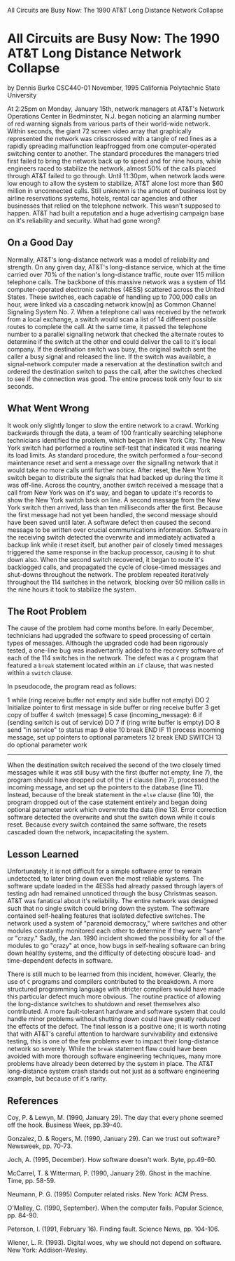 All Circuits are Busy Now: The 1990 AT&T Long Distance Network Collapse

# All Circuits are Busy Now: The 1990 AT&T Long Distance Network Collapse

by
Dennis Burke
CSC440-01
November, 1995
California Polytechnic State University

At 2:25pm on Monday, January 15th, network managers at AT&T's Network Operations Center in Bedminster, N.J. began noticing an alarming number of red warning signals from various parts of their world-wide network. Within seconds, the giant 72 screen video array that graphically represented the network was crisscrossed with a tangle of red lines as a rapidly spreading malfunction leapfrogged from one computer-operated switching center to another. The standard procedures the managers tried first failed to bring the network back up to speed and for nine hours, while engineers raced to stabilize the network, almost 50% of the calls placed through AT&T failed to go through. Until 11:30pm, when network laods were low enough to allow the system to stabilize, AT&T alone lost more than $60 million in unconnected calls. Still unknown is the amount of business lost by airline reservations systems, hotels, rental car agencies and other businesses that relied on the telephone network. This wasn't supposed to happen. AT&T had built a reputation and a huge advertising campaign base on it's reliability and security. What had gone wrong?

## On a Good Day

Normally, AT&T's long-distance network was a model of reliability and strength. On any given day, AT&T's long-distance service, which at the time carried over 70% of the nation's long-distance traffic, route over 115 million telephone calls. The backbone of this massive network was a system of 114 computer-operated electronic switches (4ESS) scattered across the United States. These switches, each capable of handling up to 700,000 calls an hour, were linked via a cascading network know[n] as Common Channel Signaling System No. 7. When a telephone call was received by the network from a local exchange, a switch would scan a list of 14 different possible routes to complete the call. At the same time, it passed the telephone number to a parallel signalling network that checked the alternate routes to determine if the switch at the other end could deliver the call to it's local company. If the destination switch was busy, the original switch sent the caller a busy signal and released the line. If the switch was available, a signal-network computer made a reservation at the destination switch and ordered the destination switch to pass the call, after the switches checked to see if the connection was good. The entire process took only four to six seconds.

## What Went Wrong

It wook only slightly longer to slow the entire network to a crawl. Working backwards through the data, a team of 100 frantically searching telephone technicians identified the problem, which began in New York City. The New York switch had performed a routine self-test that indicated it was nearing its load limits. As standard procedure, the switch performed a four-second maintenance reset and sent a message over the signalling network that it would take no more calls until further notice. After reset, the New York switch began to distribute the signals that had backed up during the time it was off-line. Across the country, another switch received a message that a call from New York was on it's way, and began to update it's records to show the New York switch back on line. A second message from the New York switch then arrived, lass than ten milliseconds after the first. Because the first message had not yet been handled, the second message should have been saved until later. A software defect then caused the second message to be written over crucial communications information. Software in the receiving switch detected the overwrite and immediately activated a backup link while it reset itself, but another pair of closely timed messages triggered the same response in the backup processor, causing it to shut down also. When the second switch recovered, it began to route it's backlogged calls, and propagated the cycle of close-timed messages and shut-downs throughout the network. The problem repeated iteratively throughout the 114 switches in the network, blocking over 50 million calls in the nine hours it took to stabilize the system.

## The Root Problem

The cause of the problem had come months before. In early December, technicians had upgraded the software to speed processing of certain types of messages. Although the upgraded code had been rigorously tested, a one-line bug was inadvertantly added to the recovery software of each of the 114 switches in the network. The defect was a `C` program that featured a `break` statement located within an `if` clause, that was nested within a `switch` clause.

In pseudocode, the program read as follows:

1 while (ring receive buffer not empty and side buffer not empty) DO
2 Initialize pointer to first message in side buffer
or ring receive buffer
3 get copy of buffer
4 switch (message)
5 case (incoming_message):
6 if (sending switch is out of service) DO
7 if (ring write buffer is empty) DO
8 send "in service" to status map
9 else
10 break
END IF
11 process incoming message, set up pointers to
optional parameters
12 break
END SWITCH
13 do optional parameter work
****

When the destination switch received the second of the two closely timed messages while it was still busy with the first (buffer not empty, line 7), the program should have dropped out of the `if` clause (line 7), processed the incoming message, and set up the pointers to the database (line 11). Instead, because of the break statement in the `else` clause (line 10), the program dropped out of the case statement entirely and began doing optional parameter work which overwrote the data (line 13). Error correction software detected the overwrite and shut the switch down while it couls reset. Because every switch contained the same software, the resets cascaded down the network, incapacitating the system.

## Lesson Learned

Unfortunately, it is not difficult for a simple software error to remain undetected, to later bring down even the most reliable systems. The software update loaded in the 4ESSs had already passed through layers of testing adn had remained unnoticed through the busy Christmas season. AT&T was fanatical about it's reliability. The entire network was designed such that no single switch could bring down the system. The software contained self-healing features that isolated defective switches. The network used a system of "paranoid democracy," where switches and other modules constantly monitored each other to determine if they were "sane" or "crazy." Sadly, the Jan. 1990 incident showed the possibility for all of the modules to go "crazy" at once, how bugs in self-healing software can bring down healthy systems, and the difficulty of detecting obscure load- and time-dependent defects in software.

There is still much to be learned from this incident, however. Clearly, the use of `C` programs and compilers contributed to the breakdown. A more structured programming language with stricter compilers would have made this particular defect much more obvious. The routine practice of allowing the long-distance switches to shutdown and reset themselves also contributed. A more fault-tolerant hardware and software system that could handle minor problems without shutting down could have greatly reduced the effects of the defect. The final lesson is a positive one; it is worth noting that with AT&T's careful attention to hardware survivability and extensive testing, this is one of the few problems ever to impact their long-distance network so severely. While the `break` statement flaw could have been avoided with more thorough software engineering techniques, many more problems have already been deterred by the system in place. The AT&T long-distance system crash stands out not just as a software engineering example, but because of it's rarity.

## References

Coy, P. & Lewyn, M. (1990, January 29). The day that every phone seemed off the hook. Business Week, pp.39-40.

Gonzalez, D. & Rogers, M. (1990, January 29). Can we trust out software? Newsweek, pp. 70-73.

Joch, A. (1995, December). How software doesn't work. Byte, pp.49-60.

McCarrel, T. & Witterman, P. (1990, January 29). Ghost in the machine. Time, pp. 58-59.

Neumann, P. G. (1995) Computer related risks. New York: ACM Press.

O'Malley, C. (1990, September). When the computer fails. Popular Science, pp. 84-90.

Peterson, I. (1991, February 16). Finding fault. Science News, pp. 104-106.

Wiener, L. R. (1993). Digital woes, why we should not depend on software. New York: Addison-Wesley.